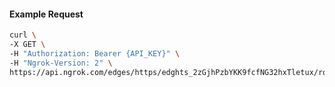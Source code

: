 <!-- Code generated for API Clients. DO NOT EDIT. -->

#### Example Request

```bash
curl \
-X GET \
-H "Authorization: Bearer {API_KEY}" \
-H "Ngrok-Version: 2" \
https://api.ngrok.com/edges/https/edghts_2zGjhPzbYKK9fcfNG32hxTletux/routes/edghtsrt_2zGjhOjLmMlpolcLRNkZlZsNCkD/saml
```
